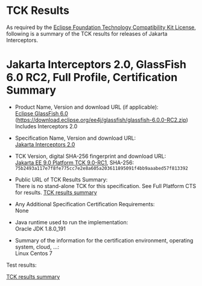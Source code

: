TCK Results
===========

As required by the
[Eclipse Foundation Technology Compatibility Kit License](https://www.eclipse.org/legal/tck.php),
following is a summary of the TCK results for releases of Jakarta Interceptors.

# Jakarta Interceptors 2.0, GlassFish 6.0 RC2, Full Profile, Certification Summary

- Product Name, Version and download URL (if applicable): <br/>
  [Eclipse GlassFish 6.0](https://eclipse-ee4j.github.io/glassfish/download)
  (https://download.eclipse.org/ee4j/glassfish/glassfish-6.0.0-RC2.zip)
  Includes Interceptors 2.0
  
- Specification Name, Version and download URL: <br/>
  [Jakarta Interceptors 2.0](https://jakarta.ee/specifications/interceptors/2.0/)

- TCK Version, digital SHA-256 fingerprint and download URL: <br/>
  [Jakarta EE 9.0 Platform TCK 9.0-RC1](http://download.eclipse.org/ee4j/jakartaee-tck/jakartaee9-eftl/promoted/jakarta-jakartaeetck-9.0.0-RC1.zip), SHA-256: `75b2493a117e7f8fe775cc7e2e8a605a203611895091f4bb9aaabed57f813392`
  
- Public URL of TCK Results Summary: <br/>
  There is no stand-alone TCK for this specification. See Full Platform CTS for results.
  [TCK results summary](https://eclipse-ee4j.github.io/glassfish/certifications/jakarta-full-profile/9.0-RC1/TCK-Results)

- Any Additional Specification Certification Requirements: <br/>
  None

- Java runtime used to run the implementation: <br/>
  Oracle JDK 1.8.0_191

- Summary of the information for the certification environment, operating system, cloud, ...: <br/>
  Linux Centos 7


Test results:

[TCK results summary](https://eclipse-ee4j.github.io/glassfish/certifications/jakarta-full-profile/9.0-RC1/TCK-Results)
